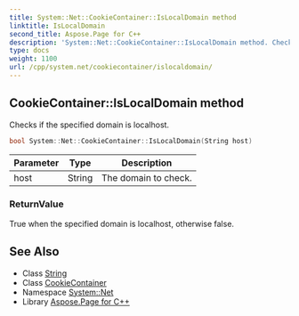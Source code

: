```yaml
---
title: System::Net::CookieContainer::IsLocalDomain method
linktitle: IsLocalDomain
second_title: Aspose.Page for C++
description: 'System::Net::CookieContainer::IsLocalDomain method. Checks if the specified domain is localhost in C++.'
type: docs
weight: 1100
url: /cpp/system.net/cookiecontainer/islocaldomain/
---
```

## CookieContainer::IsLocalDomain method


Checks if the specified domain is localhost.

```cpp
bool System::Net::CookieContainer::IsLocalDomain(String host)
```


| Parameter | Type | Description |
| --- | --- | --- |
| host | String | The domain to check. |

### ReturnValue

True when the specified domain is localhost, otherwise false.

## See Also

* Class [String](../../../system/string/)
* Class [CookieContainer](../)
* Namespace [System::Net](../../)
* Library [Aspose.Page for C++](../../../)
